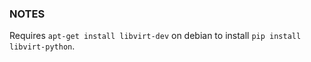 ### NOTES

Requires `apt-get install libvirt-dev` on debian to install
`pip install libvirt-python`.
